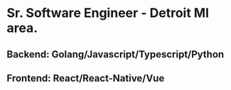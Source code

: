 # Sr. Software Engineer - Detroit MI area.

## Backend: Golang/Javascript/Typescript/Python
## Frontend: React/React-Native/Vue
